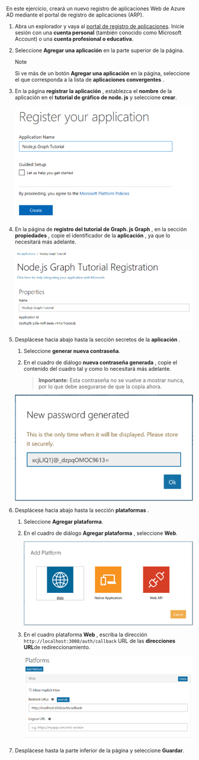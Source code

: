 <!-- markdownlint-disable MD002 MD041 -->

En este ejercicio, creará un nuevo registro de aplicaciones Web de Azure AD mediante el portal de registro de aplicaciones (ARP).

1. Abra un explorador y vaya al [portal de registro de aplicaciones](https://apps.dev.microsoft.com). Inicie sesión con una **cuenta personal** (también conocido como Microsoft Account) o una **cuenta profesional o educativa**.

1. Seleccione **Agregar una aplicación** en la parte superior de la página.

    > [!NOTE]
    > Si ve más de un botón **Agregar una aplicación** en la página, seleccione el que corresponda a la lista de **aplicaciones convergentes** .

1. En la página **registrar la aplicación** , establezca el **nombre** de la aplicación en el **tutorial de gráfico de node. js** y seleccione **crear**.

    ![Captura de pantalla de la creación de una nueva aplicación en el sitio web del portal de registro de aplicaciones](./images/arp-create-app-01.png)

1. En la página de **registro del tutorial de Graph. js Graph** , en la sección **propiedades** , copie el identificador de la **aplicación** , ya que lo necesitará más adelante.

    ![Captura de pantalla del identificador de la aplicación recién creada](./images/arp-create-app-02.png)

1. Desplácese hacia abajo hasta la sección secretos de la **aplicación** .

    1. Seleccione **generar nueva contraseña**.
    1. En el cuadro de diálogo **nueva contraseña generada** , copie el contenido del cuadro tal y como lo necesitará más adelante.

        > **Importante:** Esta contraseña no se vuelve a mostrar nunca, por lo que debe asegurarse de que la copia ahora.

    ![Captura de pantalla de la contraseña de la aplicación recién creada](./images/arp-create-app-03.png)

1. Desplácese hacia abajo hasta la sección **plataformas** .

    1. Seleccione **Agregar plataforma**.
    1. En el cuadro de diálogo **Agregar plataforma** , seleccione **Web**.

        ![Captura de pantalla que crea una plataforma para la aplicación](./images/arp-create-app-04.png)

    1. En el cuadro plataforma **Web** , escriba la dirección `http://localhost:3000/auth/callback` URL de las **direcciones URL**de redireccionamiento.

        ![Captura de pantalla de la plataforma web recién agregada para la aplicación](./images/arp-create-app-05.png)

1. Desplácese hasta la parte inferior de la página y seleccione **Guardar**.